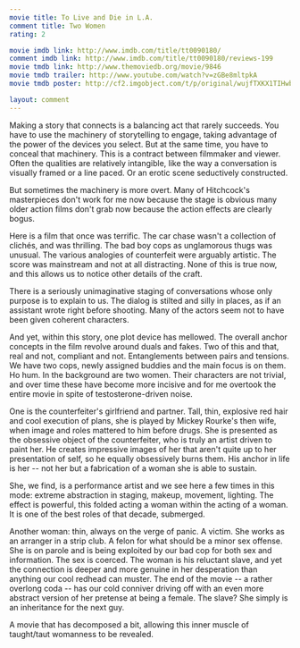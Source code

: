 ```yaml
---
movie title: To Live and Die in L.A.
comment title: Two Women
rating: 2

movie imdb link: http://www.imdb.com/title/tt0090180/
comment imdb link: http://www.imdb.com/title/tt0090180/reviews-199
movie tmdb link: http://www.themoviedb.org/movie/9846
movie tmdb trailer: http://www.youtube.com/watch?v=zGBe8mltpkA
movie tmdb poster: http://cf2.imgobject.com/t/p/original/wujfTXKX1TIHwb2po6nqkURPAYI.jpg

layout: comment
---
```


Making a story that connects is a balancing act that rarely succeeds. You have to use the machinery of storytelling to engage, taking advantage of the power of the devices you select. But at the same time, you have to conceal that machinery. This is a contract between filmmaker and viewer. Often the qualities are relatively intangible, like the way a conversation is visually framed or a line paced. Or an erotic scene seductively constructed.

But sometimes the machinery is more overt. Many of Hitchcock's masterpieces don't work for me now because the stage is obvious many older action films don't grab now because the action effects are clearly bogus.

Here is a film that once was terrific. The car chase wasn't a collection of clichés, and was thrilling. The bad boy cops as unglamorous thugs was unusual. The various analogies of counterfeit were arguably artistic. The score was mainstream and not at all distracting. None of this is true now, and this allows us to notice other details of the craft.

There is a seriously unimaginative staging of conversations whose only purpose is to explain to us. The dialog is stilted and silly in places, as if an assistant wrote right before shooting. Many of the actors seem not to have been given coherent characters.

And yet, within this story, one plot device has mellowed. The overall anchor concepts in the film revolve around duals and fakes. Two of this and that, real and not, compliant and not. Entanglements between pairs and tensions. We have two cops, newly assigned buddies and the main focus is on them. Ho hum. In the background are two women. Their characters are not trivial, and over time these have become more incisive and for me overtook the entire movie in spite of testosterone-driven noise.

One is the counterfeiter's girlfriend and partner. Tall, thin, explosive red hair and cool execution of plans, she is played by Mickey Rourke's then wife, when image and roles mattered to him before drugs. She is presented as the obsessive object of the counterfeiter, who is truly an artist driven to paint her. He creates impressive images of her that aren't quite up to her presentation of self, so he equally obsessively burns them. His anchor in life is her -- not her but a fabrication of a woman she is able to sustain. 

She, we find, is a performance artist and we see here a few times in this mode: extreme abstraction in staging, makeup, movement, lighting. The effect is powerful, this folded acting a woman within the acting of a woman. It is one of the best roles of that decade, submerged.

Another woman: thin, always on the verge of panic. A victim. She works as an arranger in a strip club. A felon for what should be a minor sex offense. She is on parole and is being exploited by our bad cop for both sex and information. The sex is coerced. The woman is his reluctant slave, and yet the connection is deeper and more genuine in her desperation than anything our cool redhead can muster. The end of the movie -- a rather overlong coda -- has our cold conniver driving off with an even more abstract version of her pretense at being a female. The slave? She simply is an inheritance for the next guy.

A movie that has decomposed a bit, allowing this inner muscle of taught/taut womanness to be revealed.